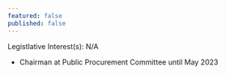 ```yaml
---
featured: false
published: false
---
```

Legistlative Interest(s): N/A

* Chairman at Public Procurement Committee until May 2023